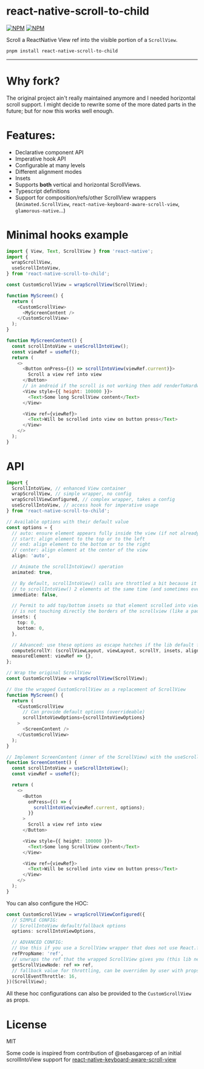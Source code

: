 # react-native-scroll-to-child

[![NPM](https://img.shields.io/npm/dm/react-native-scroll-to-child.svg)](https://www.npmjs.com/package/react-native-scroll-to-child)
[![NPM](https://img.shields.io/npm/v/react-native-scroll-to-child.svg?style=flat)](https://www.npmjs.com/package/react-native-scroll-to-child)

Scroll a ReactNative View ref into the visible portion of a `ScrollView`.

```bash
pnpm install react-native-scroll-to-child
```

---

# Why fork?

The original project ain't really maintained anymore and I needed horizontal scroll support. I might decide to rewrite some of the more dated parts in the future; but for now this works well enough.

# Features:

- Declarative component API
- Imperative hook API
- Configurable at many levels
- Different alignment modes
- Insets
- Supports **both** vertical and horizontal ScrollViews.
- Typescript definitions
- Support for composition/refs/other ScrollView wrappers (`Animated.ScrollView`, `react-native-keyboard-aware-scroll-view`, `glamorous-native`...)

# Minimal hooks example

```js
import { View, Text, ScrollView } from 'react-native';
import {
  wrapScrollView,
  useScrollIntoView,
} from 'react-native-scroll-to-child';

const CustomScrollView = wrapScrollView(ScrollView);

function MyScreen() {
  return (
    <CustomScrollView>
      <MyScreenContent />
    </CustomScrollView>
  );
}

function MyScreenContent() {
  const scrollIntoView = useScrollIntoView();
  const viewRef = useRef();
  return (
    <>
      <Button onPress={() => scrollIntoView(viewRef.current)}>
        Scroll a view ref into view
      </Button>
      // in android if the scroll is not working then add renderToHardwareTextureAndroid this to view
      <View style={{ height: 100000 }}>
        <Text>Some long ScrollView content</Text>
      </View>

      <View ref={viewRef}>
        <Text>Will be scrolled into view on button press</Text>
      </View>
    </>
  );
}
```

# API

```typescript
import {
  ScrollIntoView, // enhanced View container
  wrapScrollView, // simple wrapper, no config
  wrapScrollViewConfigured, // complex wrapper, takes a config
  useScrollIntoView, // access hook for imperative usage
} from 'react-native-scroll-to-child';

// Available options with their default value
const options = {
  // auto: ensure element appears fully inside the view (if not already inside). It may align to top or bottom.
  // start: align element to the top or to the left
  // end: align element to the bottom or to the right
  // center: align element at the center of the view
  align: 'auto',

  // Animate the scrollIntoView() operation
  animated: true,

  // By default, scrollIntoView() calls are throttled a bit because it does not make much sense
  // to scrollIntoView() 2 elements at the same time (and sometimes even impossible)
  immediate: false,

  // Permit to add top/bottom insets so that element scrolled into view
  // is not touching directly the borders of the scrollview (like a padding)
  insets: {
    top: 0,
    bottom: 0,
  },

  // Advanced: use these options as escape hatches if the lib default functions do not satisfy your needs
  computeScrollY: (scrollViewLayout, viewLayout, scrollY, insets, align) => {},
  measureElement: viewRef => {},
};

// Wrap the original ScrollView
const CustomScrollView = wrapScrollView(ScrollView);

// Use the wrapped CustomScrollView as a replacement of ScrollView
function MyScreen() {
  return (
    <CustomScrollView
      // Can provide default options (overrideable)
      scrollIntoViewOptions={scrollIntoViewOptions}
    >
      <ScreenContent />
    </CustomScrollView>
  );
}

// Implement ScreenContent (inner of the ScrollView) with the useScrollIntoView and refs
function ScreenContent() {
  const scrollIntoView = useScrollIntoView();
  const viewRef = useRef();

  return (
    <>
      <Button
        onPress={() => {
          scrollIntoView(viewRef.current, options);
        }}
      >
        Scroll a view ref into view
      </Button>

      <View style={{ height: 100000 }}>
        <Text>Some long ScrollView content</Text>
      </View>

      <View ref={viewRef}>
        <Text>Will be scrolled into view on button press</Text>
      </View>
    </>
  );
}
```

You can also configure the HOC:

```typescript
const CustomScrollView = wrapScrollViewConfigured({
  // SIMPLE CONFIG:
  // ScrollIntoView default/fallback options
  options: scrollIntoViewOptions,

  // ADVANCED CONFIG:
  // Use this if you use a ScrollView wrapper that does not use React.forwardRef()
  refPropName: 'ref',
  // unwraps the ref that the wrapped ScrollView gives you (this lib need the bare metal ScrollView ref)
  getScrollViewNode: ref => ref,
  // fallback value for throttling, can be overriden by user with props
  scrollEventThrottle: 16,
})(ScrollView);
```

All these hoc configurations can also be provided to the `CustomScrollView` as props.

# License

MIT

Some code is inspired from contribution of @sebasgarcep of an initial scrollIntoView support for [react-native-keyboard-aware-scroll-view](https://github.com/APSL/react-native-keyboard-aware-scroll-view)
